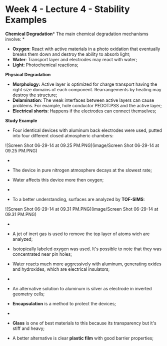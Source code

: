# Week 4 - Lecture 4 - Stability Examples

**Chemical Degradation*** The main chemical degradation mechanisms involve:
*
* **Oxygen**: React with active materials in a photo oxidation that eventually breaks them down and destroy the ability to absorb light;
* **Water**: Transport layer and electrodes may react with water;
* **Light**: Photochemical reactions;

**Physical Degradation**

* **Morphology:** Active layer is optimized for charge transport having the right size domains of each component. Rearrangements by heating may destroy the structure;
* **Delamination**: The weak interfaces between active layers can cause problems. For example, hole conductor PEDOT:PSS and the active layer;
* **Electrical shorts**: Happens if the electrodes can connect themselves;

**Study Example**

* Four identical devices with aluminum back electrodes were used, putted into four different closed atmospheric chambers:

![Screen Shot 06-29-14 at 09.25 PM.PNG](image/Screen Shot 06-29-14 at 09.25 PM.PNG)

*
* The device in pure nitrogen atmosphere decays at the slowest rate;
* Water affects this device more then oxygen;

*
* To a better understanding, surfaces are analyzed by **TOF-SIMS**:

![Screen Shot 06-29-14 at 09.31 PM.PNG](image/Screen Shot 06-29-14 at 09.31 PM.PNG)

*
* A jet of inert gas is used to remove the top layer of atoms wich are analyzed;
* Isotopically labeled oxygen was used. It's possible to note that they was concentrated near pin holes;

* Water reacts much more aggressively with aluminum, generating oxides and hydroxides, which are electrical insulators;
*
* An alternative solution to aluminum is silver as electrode in inverted geometry cells;

* **Encapsulation** is a method to protect the devices;
*
* **Glass** is one of best materials to this because its transparency but it's stiff and heavy;
* A better alternative is clear **plastic film** with good barrier properties;
